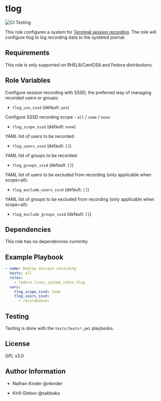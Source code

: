 tlog
====
![CI Testing](https://github.com/fedora.linux_system_roles.tlog/workflows/tox/badge.svg)

This role configures a system for [Terminal session recording](https://github.com/scribery).
The role will configure tlog to log recording data to the systemd journal.

Requirements
------------

This role is only supported on RHEL8/CentOS8 and Fedora distributions.

Role Variables
--------------

Configure session recording with SSSD, the preferred way of managing recorded users or groups:

- `tlog_use_sssd` (default: `yes`)

Configure SSSD recording scope - `all` / `some` / `none`:

- `tlog_scope_sssd` (default: `none`)

YAML list of users to be recorded:

- `tlog_users_sssd` (default: `[]`)

YAML list of groups to be recorded:

- `tlog_groups_sssd` (default: `[]`)

YAML list of users to be excluded from recording (only applicable when
scope=all):

- `tlog_exclude_users_sssd` (default: `[]`)

YAML list of groups to be excluded from recording (only applicable when
scope=all):

- `tlog_exclude_groups_sssd` (default: `[]`)

Dependencies
------------

This role has no dependencies currently.

Example Playbook
----------------
```yaml
- name: Deploy session recording
  hosts: all
  roles:
    - fedora.linux_system_roles.tlog
  vars:
    tlog_scope_sssd: some
    tlog_users_sssd:
      - recordeduser
```
Testing
-------
Testing is done with the `tests/tests*.yml` playbooks.

License
-------

GPL v3.0

Author Information
------------------

- Nathan Kinder @nkinder

- Kirill Glebov @sabbaka
